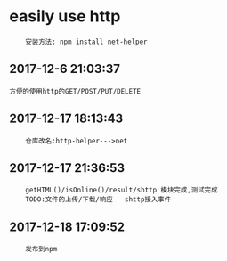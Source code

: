 # easily use http
```
    安装方法: npm install net-helper
```
## 2017-12-6 21:03:37
```
方便的使用http的GET/POST/PUT/DELETE
```
## 2017-12-17 18:13:43
```
    仓库改名:http-helper--->net
```
## 2017-12-17 21:36:53
```
    getHTML()/isOnline()/result/shttp 模块完成,测试完成
    TODO:文件的上传/下载/响应   shttp接入事件
```
## 2017-12-18 17:09:52
```
    发布到npm
```